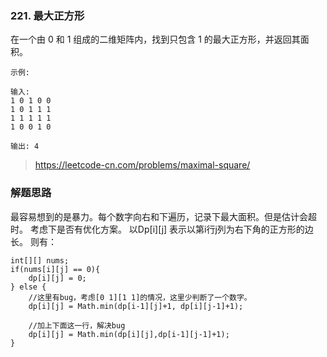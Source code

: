### 221. 最大正方形
在一个由 0 和 1 组成的二维矩阵内，找到只包含 1 的最大正方形，并返回其面积。
```
示例:

输入: 
1 0 1 0 0
1 0 1 1 1
1 1 1 1 1
1 0 0 1 0

输出: 4
```
> https://leetcode-cn.com/problems/maximal-square/

### 解题思路
最容易想到的是暴力。每个数字向右和下遍历，记录下最大面积。但是估计会超时。
考虑下是否有优化方案。
以Dp[i][j] 表示以第i行j列为右下角的正方形的边长。
则有：
```
int[][] nums;
if(nums[i][j] == 0){
    dp[i][j] = 0;
} else {
    //这里有bug，考虑[0 1][1 1]的情况，这里少判断了一个数字。
    dp[i][j] = Math.min(dp[i-1][j]+1, dp[i][j-1]+1);

    //加上下面这一行，解决bug
    dp[i][j] = Math.min(dp[i][j],dp[i-1][j-1]+1);
}
```
